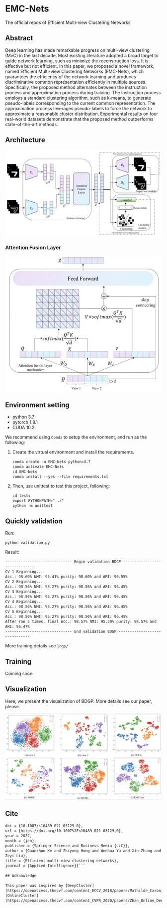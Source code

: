 # EMC-Nets
The official repos of Efficient Multi-view Clustering Networks


## Abstract
Deep learning has made remarkable progress on multi-view clustering (MvC) in the last decade. Most existing literature 
adopted a broad target to guide network learning, such as minimize the reconstruction loss. It is effective but not 
efficient. In this paper, we proposed a novel framework, named Efficient Multi-view Clustering Networks (EMC-Nets),
 which guarantees the efficiency of the network learning and produces discriminative common representation efficiently 
 in multiple sources. Specifically, the proposed method alternates between the instruction process and approximation 
 process during training. The instruction process employs a standard clustering algorithm, such as k-means, 
 to generate pseudo-labels corresponding to the current common representation. The approximation process leverages 
 pseudo-labels to force the network to approximate a reasonable cluster distribution. Experimental results on four 
 real-world datasets demonstrate that the proposed method outperforms state-of-the-art methods.
 

## Architecture

![architecture](./imgs/architecture.png)

### Attention Fusion Layer

![attn](./imgs/attention-fusion.png)


## Environment setting

- python 3.7
- pytorch 1.8.1
- CUDA 10.2

We recommend using `Conda` to setup the environment, and run as the following:

1. Create the virtual environment and install the requirements.
    ```
    conda create -n EMC-Nets python=3.7
    conda activate EMC-Nets
    cd EMC-Nets
    conda install --yes --file requirements.txt
    ```
2. Then, use unittest to test this project, following:
    ```
    cd tests
    export PYTHONPATH="../"
    python -m unittest
    ```

## Quickly validation

Run: 
```
python validation.py
```

Result:
```
------------------------------ Begin validation BDGP ------------------------------
CV 1 Beginning...
Acc.: 98.60% NMI: 95.41% purity: 98.60% and ARI: 96.55%
CV 2 Beginning...
Acc.: 98.56% NMI: 95.27% purity: 98.56% and ARI: 96.45%
CV 3 Beginning...
Acc.: 98.56% NMI: 95.27% purity: 98.56% and ARI: 96.45%
CV 4 Beginning...
Acc.: 98.56% NMI: 95.27% purity: 98.56% and ARI: 96.45%
CV 5 Beginning...
Acc.: 98.56% NMI: 95.27% purity: 98.56% and ARI: 96.45%
After ron 5 times, final Acc.: 98.57% NMI: 95.30% purity: 98.57% and ARI: 96.47%
------------------------------ End validation BDGP ------------------------------
```

More training details see `logs/`

## Training

Coming soon.

## Visualization

Here, we present the visualization of BDGP. More details see our paper, please.

![visualization](./imgs/visualization.png)

## Cite

```@article{Ke_2022,	
doi = {10.1007/s10489-021-03129-0},	
url = {https://doi.org/10.1007%2Fs10489-021-03129-0},	
year = 2022,	
month = {jan},	
publisher = {Springer Science and Business Media {LLC}},	
author = {Guanzhou Ke and Zhiyong Hong and Wenhua Yu and Xin Zhang and Zeyi Liu},	
title = {Efficient multi-view clustering networks},	
journal = {Applied Intelligence}}```

## Acknowledge

This paper was inspired by [DeepCluster](https://openaccess.thecvf.com/content_ECCV_2018/papers/Mathilde_Caron_Deep_Clustering_for_ECCV_2018_paper.pdf), 
[OnlineCluster](https://openaccess.thecvf.com/content_CVPR_2020/papers/Zhan_Online_Deep_Clustering_for_Unsupervised_Representation_Learning_CVPR_2020_paper.pdf).


